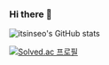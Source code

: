 ### Hi there 👋

<!--
**itsinseo/itsinseo** is a ✨ _special_ ✨ repository because its `README.md` (this file) appears on your GitHub profile.

Here are some ideas to get you started:

- 🔭 I’m currently working on ...
- 🌱 I’m currently learning ...
- 👯 I’m looking to collaborate on ...
- 🤔 I’m looking for help with ...
- 💬 Ask me about ...
- 📫 How to reach me: ...
- 😄 Pronouns: ...
- ⚡ Fun fact: ...
-->


![itsinseo's GitHub stats](https://github-readme-stats.vercel.app/api?username=itsinseo&show_icons=true&theme=dark)

[![Solved.ac
프로필](http://mazassumnida.wtf/api/v2/generate_badge?boj=itsinseo)](https://solved.ac/itsinseo)
